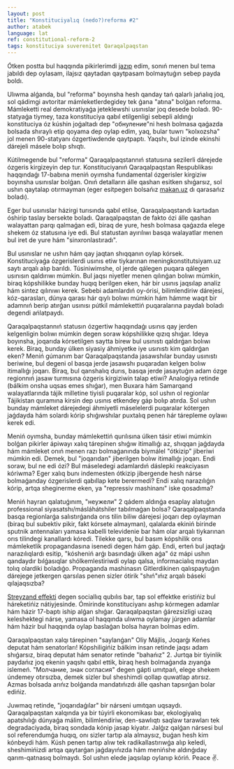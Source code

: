 ```yaml
---
layout: post
title: "Konstituciyalıq (nedo?)reforma #2"
author: atabek
language: lat
ref: constitutional-reform-2
tags: konstituciya suverenitet Qaraqalpaqstan
---
```


Ótken postta bul haqqında pikirlerimdi [jazıp](/cyr/2022/06/07/konstituciyaliq-reforma) edim, sonıń menen bul tema jabıldı dep oylasam, ilajsız qaytadan qaytpasam bolmaytuǵın sebep payda boldı.

Ulıwma alǵanda, bul "reforma" boyınsha hesh qanday tań qalarlı jańalıq joq, sol qádimgi avtoritar mámleketlerdegidey tek ǵana "atına" bolǵan reforma. Mámleketti real demokratiyaǵa jeteklewshi usınıslar joq desede boladı. 90-statyaǵa tiymey, taza konstituciya qabıl etilgenligi sebepli aldınǵı konstituciya óz kúshin joǵaltadı dep "обнуление"ni hesh bolmasa qaǵazda bolsada shıraylı etip qoyama dep oylap edim, yaq, bular tuwrı "kolxozsha" jol menen 90-statyanı ózgertiwdende qaytpaptı. Yaqshı, bul izinde ekinshi dárejeli másele bolıp shıqtı.

Kútilmegende bul "reforma" Qaraqalpaqstannıń statusına sezilerli dárejede ózgeris kirgizeyin dep tur. Konstituciyanıń Qaraqalpaqstan Respublikası haqqındaǵı 17-babına meniń oyımsha fundamental ózgerisler kirgiziw boyınsha usınıslar bolǵan. Onıń detalların álle qashan esitken shıǵarsız, sol ushın qaytalap otırmayman (eger esitpegen bolsańız [makan.uz](https://www.makan.uz) dı qarasańız boladı).

Eger bul usınıslar házirgi turısında qabıl etilse, Qaraqalpaqstandı kartadan óshirip taslay bersekte boladı. Qaraqalpaqstan de fakto ózi álle qashan walayattan parqı qalmaǵan edi, biraq de yure, hesh bolmasa qaǵazda elege shekem óz statusına iye edi. Bul statustan ayırılıwı basqa walayatlar menen bul iret de yure hám "sinxronlastıradı".

Bul usınıslar ne ushın hám qay jaqtan shıqqanın oylap kórsek. Konstituciyaǵa ózgerislerdi usınıs etiw tiykarınan meningkonstitutsiyam.uz saytı arqalı alıp barıldı. Túsiniwimshe, ol jerde qálegen puqara qálegen usınısın qaldırıwı múmkin. Bul jaqsı niyetler menen qılınǵan bolıwı múmkin, biraq kópshilikke bunday huqıq berilgen eken, hár bir usınıs jaqsılap analiz hám sintez qılınıwı kerek. Sebebi adamlardıń oy-órisi, bilimlendiriw dárejesi, kóz-qarasları, dúnya qarası hár qıylı bolıwı múmkin hám hámme waqıt bir adamnıń berip atırǵan usınısı pútkil mámlekettiń puqaralarına paydalı boladı degendi ańlatpaydı.

Qaraqalpaqstannıń statusın ózgertiw haqqındaǵı usınıs qay jerden kelgenligin bolıwı múmkin degen soraw kópshilikke qızıq shıǵar. Ideya boyınsha, joqarıda kórsetilgen saytta birew bul usınıstı qaldırǵan bolıwı kerek. Biraq, bunday úlken siyasiy áhmiyetke iye usınıstı kim qaldırǵan eken? Meniń gúmanım bar Qaraqalpaqstanda jasawshılar bunday usınıstı beriwine, bul degeni ol basqa jerde jasawshı puqaradan kelgen bolıw itimallıǵı joqarı. Biraq, bul qanshalıq durıs, basqa jerde jasaytuǵın adam ózge regionnıń jasaw turmısına ózgeris kirgiziwin talap etiwi? Analogiya retinde (bálkim onsha uqsas emes shıǵar), men Buxara hám Samarqand walayatlarında tájik milletine tiyisli puqaralar kóp, sol ushın ol regionlar Tájikistan quramına kirsin dep usınıs etkendey gáp bolıp atırda. Sol ushın bunday mámleket dárejedegi áhmiyetli máselelerdi puqaralar kótergen jaǵdayda hám solardı kórip shıǵıwshılar puxtalıq penen hár tárepleme oylawı kerek edi.

Meniń oyımsha, bunday mámlekettiń qurılısına úlken tásir etiwi múmkin bolǵan pikirler ápiwayı xalıq tárepinen shıǵıw itimallıǵı az, shıqqan jaǵdayda hám mámleket onıń menen razı bolmaǵanında biymálel "ótkizip" jiberiwi múmkin edi. Demek, bul "joqarıdan" jiberilgen bolıw itimallıǵı joqarı. Endi soraw, bul ne edi ózi? Bul máseledegi adamlardıń dáslepki reakciyasın kóriwma? Eger xalıq bunı indemesten ótkizip jibergende hesh nárse bolmaǵanday ózgerislerdi qabıllap kete berermedi? Endi xalıq narazılıǵın kórip, artqa sheginerme eken, ya "repressiv mashinanı" iske qosadıma?

Meniń hayran qalatuǵınım, "неужели" 2 qádem aldınǵa esaplay alatuǵın professional siyasatshı/másláhátshiler tabılmaǵan bolsa? Qaraqalpaqstanda basqa regionlarǵa salıstırǵanda orıs tilin biliw dárejesi joqarı dep oylayman (biraq bul subektiv pikir, fakt kórsete almayman), qalalarda ekiniń birinde sputnik antennaları yamasa kabelli televidenie bar hám olar arqalı tiykarınan orıs tilindegi kanallardı kóredi. Tilekke qarsı, bul basım kópshilik orıs mámleketlik propagandasına isenedi degen hám gáp. Endi, erteń bul jaqtaǵı narazılıqlardı esitip, "kósheniń arǵı basındaǵı úlken aǵa" óz mápi ushın qandaydır bılǵasıqlar shólkemlestiriwdi oylap qalsa, informacialıq maydan tolıq olardiki boladıǵo. Propaganda mashinasın Gitlerdikinen qalıspaytuǵın dárejege jetkergen qarsılas penen sizler ótirik "shıń"ıńız arqalı báseki qılajaqsızba?

[Streyzand effekti](https://ru.wikipedia.org/wiki/%D0%AD%D1%84%D1%84%D0%B5%D0%BA%D1%82_%D0%A1%D1%82%D1%80%D0%B5%D0%B9%D0%B7%D0%B0%D0%BD%D0%B4) degen sociallıq qubılıs bar, tap sol effektke eristińiz bul háreketińiz nátiyjesinde. Ómirinde konstituciyanı ashıp kórmegen adamlar hám házir 17-baptı iship alǵan shıǵar. Qaraqalpaqstan ǵárezsizligi uzaq keleshektegi nárse, yamasa ol haqqında ulıwma oylamay júrgen adamlar hám házir bul haqqında oylap baslaǵan bolsa hayran bolmas edim.

Qaraqalpaqstan xalqı tárepinen "saylanǵan" Oliy Májlis, Joqarǵı Keńes deputat hám senatorları! Kópshiligińiz bálkim insan retinde jaqsı adam shıǵarsız, biraq deputat hám senator retinde "bahańız" 2. Jurtqa bir tiyinlik paydańız joq ekenin yaqshı qabıl ettik, biraq hesh bolmaǵanda zıyanǵa islemeń. "Молчание, знак согласия" degen gápti umıtpań, elege shekem úndemey otırsızba, demek sizler bul sheshimdi qollap quwatlap atırsız. Azmas bolsada arıńız bolǵanda mandatıńızdı álle qashan tapsırǵan bolar edińiz.

Juwmaq retinde, "joqarıdaǵılar" bir nárseni umıtqan uqsaydı. Qaraqalpaqstan xalqında ya bir túyirli ekonomikası bar, ekologiyalıq apatshılıǵı dúnyaǵa málim, bilimlendiriw, den-sawlıqtı saqlaw tarawları tek degradaciyada, biraq sondada kónip jasap kiyatır. Jalǵız qalǵan nársesi bul sol referendumǵa huqıq, onı sizler tartıp ala almaysız, buǵan hesh kim kónbeydi hám. Kúsh penen tartıp alıw tek radikallastırıwǵa alıp keledi, sheshimińizdi artqa qaytarǵan jaǵdayıńızda hám menińshe aldınǵıday qarım-qatnasıq bolmaydı. Sol ushın elede jaqsılap oylanıp kóriń. Peace ✌️.
